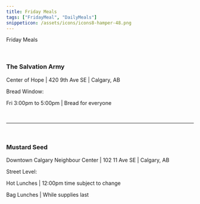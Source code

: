 ```yaml
---
title: Friday Meals
tags: ["FridayMeal", "DailyMeals"]
snippeticon: /assets/icons/icons8-hamper-48.png
---
```


<span class="subHeader">Friday Meals</span>

<br>

### The Salvation Army

Center of Hope | 420 9th Ave SE | Calgary, AB

Bread Window:

Fri 3:00pm to 5:00pm | Bread for everyone

<br>
<hr>
<br>

### Mustard Seed

Downtown Calgary Neighbour Center | 102 11 Ave SE | Calgary, AB

Street Level:

Hot Lunches | 12:00pm time subject to change

Bag Lunches | While supplies last